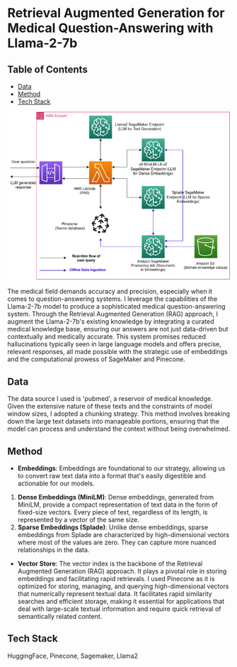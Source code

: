# Retrieval Augmented Generation for Medical Question-Answering with Llama-2-7b

## Table of Contents
- [Data](#data)
- [Method](#method)
- [Tech Stack](#tech-stack)

![llama2-aws-rag-architecture](img/llama2-aws-rag-architecture.png)

The medical field demands accuracy and precision, especially when it comes to question-answering systems. I leverage the capabilities of the Llama-2-7b model to produce a sophisticated medical question-answering system. Through the Retrieval Augmented Generation (RAG) approach, I augment the Llama-2-7b's existing knowledge by integrating a curated medical knowledge base, ensuring our answers are not just data-driven but contextually and medically accurate. This system promises reduced hallucinations typically seen in large language models and offers precise, relevant responses, all made possible with the strategic use of embeddings and the computational prowess of SageMaker and Pinecone.


<a name="data"></a>
## Data

The data source I used is 'pubmed', a reservoir of medical knowledge. Given the extensive nature of these texts and the constraints of model window sizes, I adopted a chunking strategy. This method involves breaking down the large text datasets into manageable portions, ensuring that the model can process and understand the context without being overwhelmed. 

<a name="method"></a>
## Method

- **Embeddings**: Embeddings are foundational to our strategy, allowing us to convert raw text data into a format that's easily digestible and actionable for our models.

1) **Dense Embeddings (MiniLM)**: Dense embeddings, generated from MiniLM, provide a compact representation of text data in the form of fixed-size vectors. Every piece of text, regardless of its length, is represented by a vector of the same size.
2) **Sparse Embeddings (Splade)**: Unlike dense embeddings, sparse embeddings from Splade are characterized by high-dimensional vectors where most of the values are zero. They can capture more nuanced relationships in the data.

- **Vector Store**: The vector index is the backbone of the Retrieval Augmented Generation (RAG) approach. It plays a pivotal role in storing embeddings and facilitating rapid retrievals. I used Pinecone as it is optimized for storing, managing, and querying high-dimensional vectors that numerically represent textual data. It facilitates rapid similarity searches and efficient storage, making it essential for applications that deal with large-scale textual information and require quick retrieval of semantically related content.

<a name="tech-stack"></a>
## Tech Stack

HuggingFace, Pinecone, Sagemaker, Llama2